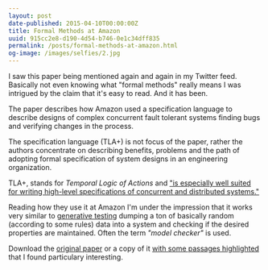 ```yaml
---
layout: post
date-published: 2015-04-10T00:00:00Z
title: Formal Methods at Amazon
uuid: 915cc2e8-d190-4d54-b746-0e1c34dff835
permalink: /posts/formal-methods-at-amazon.html
og-image: /images/selfies/2.jpg
---
```


I saw this paper being mentioned again and again in my Twitter
feed. Basically not even knowing what "formal methods" really means I
was intrigued by the claim that it's easy to read. And it has been.

The paper describes how Amazon used a specification language to
describe designs of complex concurrent fault tolerant systems finding
bugs and verifying changes in the process.

The specification language (TLA+) is not focus of the paper, rather
the authors concentrate on describing benefits, problems and the path
of adopting formal specification of system designs in an engineering
organization.

TLA+, stands for *Temporal Logic of Actions* and ["is especially well
suited for writing high-level specifications of concurrent and
distributed systems."][tla-intro]

Reading how they use it at Amazon I'm under the impression that it
works very similar to [generative testing] dumping a ton of basically
random (according to some rules) data into a system and checking if
the desired properties are maintained. Often the term *"model
checker"* is used.

Download the [original paper] or a copy of it [with some passages highlighted][highlights]
that I found particulary interesting.

[tla-intro]: http://research.microsoft.com/en-us/um/people/lamport/tla/tla-intro.html
[generative testing]: http://blog.8thlight.com/connor-mendenhall/2013/10/31/check-your-work.html
[original paper]: http://research.microsoft.com/en-us/um/people/lamport/tla/amazon.html
[highlights]: /images/formal-methods-amazon.pdf
